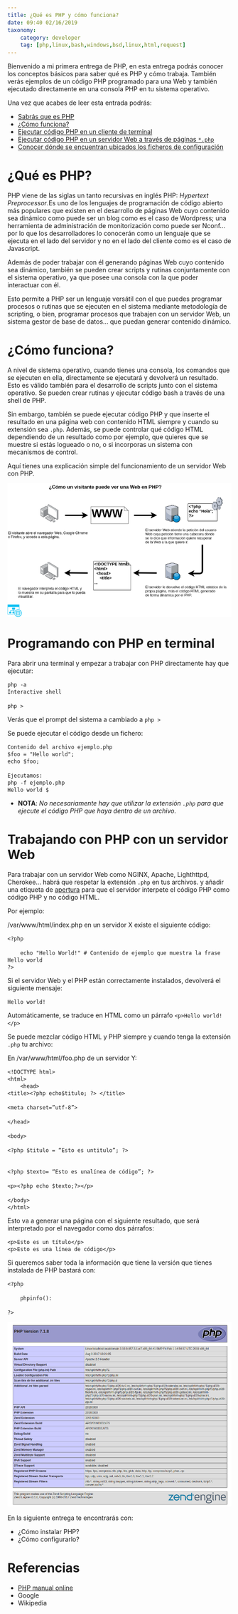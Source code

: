 ```yaml
---
title: ¿Qué es PHP y cómo funciona?
date: 09:40 02/16/2019
taxonomy: 
	category: developer
	tag: [php,linux,bash,windows,bsd,linux,html,request]
---
```


Bienvenido a mi primera entrega de PHP, en esta entrega podrás conocer los conceptos básicos para saber qué es PHP y cómo trabaja. También verás ejemplos de un código PHP programado para una Web y también ejecutado directamente en una consola PHP en tu sistema operativo. 

Una vez que acabes de leer esta entrada podrás:
 
 * [Sabrás que es PHP](#que-es-php)
 * [¿Cómo funciona?](#como-funciona)
 * [Ejecutar código PHP en un cliente de terminal](#programar-terminal)
 * [Ejecutar código PHP en un servidor Web a través de páginas `*.php`](#programar-web)
 * [Conocer dónde se encuentran ubicados los ficheros de configuración](#referencias)

# ¿Qué es PHP? <a id="que-es-php"></a>
PHP viene de las siglas un tanto recursivas en inglés PHP: _Hypertext Preprocessor_.Es uno de los lenguajes de programación de código abierto más populares que existen en el desarrollo de páginas Web cuyo contenido sea dinámico como puede ser un blog como es el caso de Wordpress; una herramienta de administración de monitorización como puede ser Nconf... por lo que los desarrolladores lo conocerán como un lenguaje que se ejecuta en el lado del servidor y no en el lado del cliente como es el caso de Javascript.

Además de poder trabajar con él generando páginas Web cuyo contenido sea dinámico, también se pueden crear scripts y rutinas conjuntamente con el sistema operativo, ya que posee una consola con la que poder interactuar con él. 

Esto permite a PHP ser un lenguaje versátil con el que puedes programar procesos o rutinas que se ejecuten en el sistema mediante metodología de scripting, o bien, programar procesos que trabajen con un servidor Web, un sistema gestor de base de datos... que puedan generar contenido dinámico.

# ¿Cómo funciona? <a id="como-funciona"></a>

A nivel de sistema operativo, cuando tienes una consola, los comandos que se ejecuten en ella, directamente se ejecutará y devolverá un resultado. Esto es válido también para el desarrollo de scripts junto con el sistema operativo. Se pueden crear rutinas y ejecutar código bash a través de una shell de PHP.

Sin embargo, también se puede ejecutar código PHP y que inserte el resultado en una página web con contenido HTML siempre y cuando su extensión sea `.php`. Además, se puede controlar qué código HTML dependiendo de un resultado como por ejemplo,  que quieres que se muestre si estás logueado o no, o si incorporas un sistema con mecanismos de control.

Aquí tienes una explicación simple del funcionamiento de un servidor Web con PHP.

![](PHP.png)

# Programando con PHP en terminal <a id="programar-terminal"></a>
Para abrir una terminal y empezar a trabajar con PHP directamente hay que ejecutar:
```
php -a
Interactive shell

php >
```
Verás que el prompt del sistema a cambiado a `php > `

Se puede ejecutar el código desde un fichero:

```
Contenido del archivo ejemplo.php
$foo = "Hello world";
echo $foo;

Ejecutamos:
php -f ejemplo.php
Hello world $
```
 * **NOTA**: _No necesariamente hay que utilizar la extensión `.php` para que ejecute el código PHP que haya dentro de un archivo._

# Trabajando con PHP con un servidor Web <a id="programar-web"></a>

Para trabajar con un servidor Web como NGINX, Apache, Lighthttpd, Cherokee... habrá que respetar la extensión `.php` en tus archivos. y añadir una etiqueta de [apertura](http://php.net/manual/es/language.basic-syntax.phptags.php?target=_blank) para que el servidor interpete el código PHP como código PHP y no código HTML.

Por ejemplo:

/var/www/html/index.php en un servidor X existe el siguiente código:

```
<?php
 
	echo "Hello World!" # Contenido de ejemplo que muestra la frase Hello world
?> 
```

Si el servidor Web y el PHP están correctamente instalados, devolverá el siguiente mensaje:
```
Hello world!
```

Automáticamente, se traduce en HTML como un párrafo `<p>Hello world!</p>`

Se puede mezclar código HTML y PHP siempre y cuando tenga la extensión `.php` tu archivo:

En /var/www/html/foo.php de un servidor Y:

```
<!DOCTYPE html>
<html>
	<head>
<title><?php echo$titulo; ?> </title>

<meta charset=”utf-8”>

</head>

<body>

<?php $titulo = “Esto es untitulo”; ?>


<?php $texto= “Esto es unalínea de código”; ?>

<p><?php echo $texto;?></p>

</body>
</html> 
```

Esto va a generar una página con el siguiente resultado, que será interpretado por el navegador como dos párrafos:
```
<p>Esto es un título</p>
<p>Esto es una línea de código</p>
```

Si queremos saber toda la información que tiene la versión que tienes instalada de PHP bastará con:
````
<?php

	phpinfo():

?>
````

![](screenshot.png)

En la siguiente entrega te encontrarás con:
 * ¿Cómo instalar PHP?
 * ¿Cómo configurarlo?

# Referencias <a id="referencias"></a>
 * [PHP manual online](http://php.org?target?_blank)
 * Google
 * Wikipedia